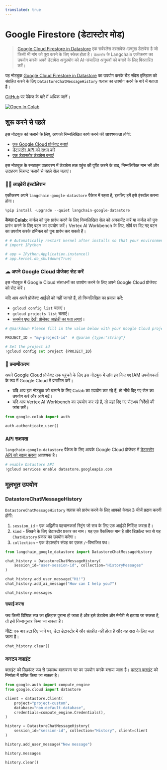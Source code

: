 ```yaml
---
translated: true
---
```


# Google Firestore (डेटास्टोर मोड)

> [Google Cloud Firestore in Datastore](https://cloud.google.com/datastore) एक सर्वरलेस दस्तावेज़-उन्मुख डेटाबेस है जो किसी भी मांग को पूरा करने के लिए स्केल होता है। `डेटास्टोर` के Langchain एकीकरण का उपयोग करके अपने डेटाबेस अनुप्रयोग को AI-संचालित अनुभवों को बनाने के लिए विस्तारित करें।

यह नोटबुक [Google Cloud Firestore in Datastore](https://cloud.google.com/datastore) का उपयोग करके चैट संदेश इतिहास को संग्रहित करने के लिए `DatastoreChatMessageHistory` क्लास का उपयोग करने के बारे में बताता है।

[GitHub](https://github.com/googleapis/langchain-google-datastore-python/) पर पैकेज के बारे में अधिक जानें।

[![Open In Colab](https://colab.research.google.com/assets/colab-badge.svg)](https://colab.research.google.com/github/googleapis/langchain-google-datastore-python/blob/main/docs/chat_message_history.ipynb)

## शुरू करने से पहले

इस नोटबुक को चलाने के लिए, आपको निम्नलिखित कार्य करने की आवश्यकता होगी:

* [एक Google Cloud प्रोजेक्ट बनाएं](https://developers.google.com/workspace/guides/create-project)
* [डेटास्टोर API को सक्षम करें](https://console.cloud.google.com/flows/enableapi?apiid=datastore.googleapis.com)
* [एक डेटास्टोर डेटाबेस बनाएं](https://cloud.google.com/datastore/docs/manage-databases)

इस नोटबुक के रनटाइम वातावरण में डेटाबेस तक पहुंच की पुष्टि करने के बाद, निम्नलिखित मान भरें और उदाहरण स्क्रिप्ट चलाने से पहले सेल चलाएं।

### 🦜🔗 लाइब्रेरी इंस्टॉलेशन

एकीकरण अपने `langchain-google-datastore` पैकेज में रहता है, इसलिए हमें इसे इंस्टॉल करना होगा।

```python
%pip install -upgrade --quiet langchain-google-datastore
```

**केवल Colab**: कर्नल को पुनः प्रारंभ करने के लिए निम्नलिखित सेल को अनकमेंट करें या कर्नल को पुनः प्रारंभ करने के लिए बटन का उपयोग करें। Vertex AI Workbench के लिए, शीर्ष पर दिए गए बटन का उपयोग करके टर्मिनल को पुनः प्रारंभ कर सकते हैं।

```python
# # Automatically restart kernel after installs so that your environment can access the new packages
# import IPython

# app = IPython.Application.instance()
# app.kernel.do_shutdown(True)
```

### ☁ अपने Google Cloud प्रोजेक्ट सेट करें

इस नोटबुक में Google Cloud संसाधनों का उपयोग करने के लिए अपने Google Cloud प्रोजेक्ट को सेट करें।

यदि आप अपने प्रोजेक्ट आईडी को नहीं जानते हैं, तो निम्नलिखित का प्रयास करें:

* `gcloud config list` चलाएं।
* `gcloud projects list` चलाएं।
* [समर्थन पृष्ठ देखें: प्रोजेक्ट आईडी का पता लगाएं](https://support.google.com/googleapi/answer/7014113)।

```python
# @markdown Please fill in the value below with your Google Cloud project ID and then run the cell.

PROJECT_ID = "my-project-id"  # @param {type:"string"}

# Set the project id
!gcloud config set project {PROJECT_ID}
```

### 🔐 प्रमाणीकरण

अपने Google Cloud प्रोजेक्ट तक पहुंचने के लिए इस नोटबुक में लॉग इन किए गए IAM उपयोगकर्ता के रूप में Google Cloud में प्रमाणित करें।

- यदि आप इस नोटबुक को चलाने के लिए Colab का उपयोग कर रहे हैं, तो नीचे दिए गए सेल का उपयोग करें और आगे बढ़ें।
- यदि आप Vertex AI Workbench का उपयोग कर रहे हैं, तो [यहां](https://github.com/GoogleCloudPlatform/generative-ai/tree/main/setup-env) दिए गए सेटअप निर्देशों की जांच करें।

```python
from google.colab import auth

auth.authenticate_user()
```

### API सक्षमता

`langchain-google-datastore` पैकेज के लिए आपके Google Cloud प्रोजेक्ट में [डेटास्टोर API को सक्षम करना](https://console.cloud.google.com/flows/enableapi?apiid=datastore.googleapis.com) आवश्यक है।

```python
# enable Datastore API
!gcloud services enable datastore.googleapis.com
```

## मूलभूत उपयोग

### DatastoreChatMessageHistory

`DatastoreChatMessageHistory` क्लास को प्रारंभ करने के लिए आपको केवल 3 चीजें प्रदान करनी होंगी:

1. `session_id` - एक अद्वितीय पहचानकर्ता स्ट्रिंग जो सत्र के लिए एक आईडी निर्दिष्ट करता है।
1. `kind` - लिखने के लिए डेटास्टोर प्रकार का नाम। यह एक वैकल्पिक मान है और डिफ़ॉल्ट रूप से यह `ChatHistory` प्रकार का उपयोग करेगा।
1. `collection` - एक डेटास्टोर संग्रह का एकल `/`-विभाजित पथ।

```python
from langchain_google_datastore import DatastoreChatMessageHistory

chat_history = DatastoreChatMessageHistory(
    session_id="user-session-id", collection="HistoryMessages"
)

chat_history.add_user_message("Hi!")
chat_history.add_ai_message("How can I help you?")
```

```python
chat_history.messages
```

#### सफाई करना

जब किसी विशिष्ट सत्र का इतिहास पुराना हो जाता है और इसे डेटाबेस और मेमोरी से हटाया जा सकता है, तो इसे निम्नानुसार किया जा सकता है।

**नोट:** एक बार हटा दिए जाने पर, डेटा डेटास्टोर में और संग्रहीत नहीं होता है और यह सदा के लिए चला जाता है।

```python
chat_history.clear()
```

### कस्टम क्लाइंट

क्लाइंट को डिफ़ॉल्ट रूप से उपलब्ध वातावरण चर का उपयोग करके बनाया जाता है। [कस्टम क्लाइंट](https://cloud.google.com/python/docs/reference/datastore/latest/client) को निर्माता में पारित किया जा सकता है।

```python
from google.auth import compute_engine
from google.cloud import datastore

client = datastore.Client(
    project="project-custom",
    database="non-default-database",
    credentials=compute_engine.Credentials(),
)

history = DatastoreChatMessageHistory(
    session_id="session-id", collection="History", client=client
)

history.add_user_message("New message")

history.messages

history.clear()
```

